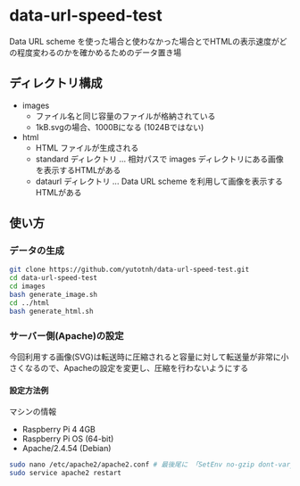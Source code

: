 # data-url-speed-test

Data URL scheme を使った場合と使わなかった場合とでHTMLの表示速度がどの程度変わるのかを確かめるためのデータ置き場

## ディレクトリ構成

- images
  - ファイル名と同じ容量のファイルが格納されている
  - 1kB.svgの場合、1000Bになる (1024Bではない)
- html
  - HTML ファイルが生成される
  - standard ディレクトリ ... 相対パスで images ディレクトリにある画像を表示するHTMLがある
  - dataurl ディレクトリ ... Data URL scheme を利用して画像を表示するHTMLがある

## 使い方

### データの生成

```bash
git clone https://github.com/yutotnh/data-url-speed-test.git
cd data-url-speed-test
cd images
bash generate_image.sh
cd ../html
bash generate_html.sh
```

### サーバー側(Apache)の設定

今回利用する画像(SVG)は転送時に圧縮されると容量に対して転送量が非常に小さくなるので、Apacheの設定を変更し、圧縮を行わないようにする

#### 設定方法例

マシンの情報

- Raspberry Pi 4 4GB
- Raspberry Pi OS (64-bit)
- Apache/2.4.54 (Debian)

```bash
sudo nano /etc/apache2/apache2.conf # 最後尾に 「SetEnv no-gzip dont-vary」を追加
sudo service apache2 restart
```
